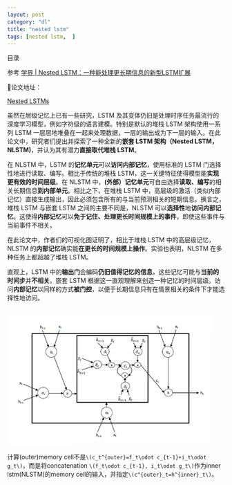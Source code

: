 ```yaml
---
layout: post
category: "dl"
title: "nested lstm"
tags: [nested lstm,  ]
---
```


目录

<!-- TOC -->


<!-- /TOC -->

参考
[学界 \| Nested LSTM：一种能处理更长期信息的新型LSTM扩展](https://mp.weixin.qq.com/s?__biz=MzA3MzI4MjgzMw==&mid=2650737297&idx=4&sn=075ed17c1fa9ec09309c1bea0f72785e&chksm=871aceefb06d47f9afd7fa28706f660c2dcaec3193575b7a637701ceb5620dcf7173975dcec9&mpshare=1&scene=1&srcid=0204MoahEmvMJaWVufDeThJS&pass_ticket=DtS40xhA8b%2FQB76bC%2FH86g91SmSrUAyY6MHLOfLSEdM7VjdptiHtx9tHknQ1s3BI#rd)

论文地址：

[Nested LSTMs](https://arxiv.org/pdf/1801.10308.pdf)

虽然在层级记忆上已有一些研究，LSTM 及其变体仍旧是处理时序任务最流行的深度学习模型，例如字符级的语言建模。特别是默认的堆栈 LSTM 架构使用一系列 LSTM 一层层地堆叠在一起来处理数据，一层的输出成为下一层的输入。在此论文中，研究者们提出并探索了一种全新的**嵌套 LSTM 架构（Nested LSTM，NLSTM)**，并认为其有潜力**直接取代堆栈 LSTM**。

在 NLSTM 中，LSTM 的**记忆单元**可以**访问内部记忆**，使用标准的 LSTM 门选择性地进行读取、编写。相比于传统的堆栈 LSTM，这一关键特征使得模型能**实现更有效的时间层级**。在 NLSTM 中，**(外部）记忆单元**可自由选择**读取、编写**的相关长期信息**到内部单元**。相比之下，在堆栈 LSTM 中，高层级的激活（类似内部记忆）直接生成输出，因此必须包含所有的与当前预测相关的短期信息。换言之，堆栈 LSTM 与嵌套 LSTM 之间的主要不同是，NLSTM 可以**选择性**地**访问内部记忆**。这使得**内部记忆**可以**免于记住、处理更长时间规模上的事件**，即使这些事件与当前事件不相关。

在此论文中，作者们的可视化图证明了，相比于堆栈 LSTM 中的高层级记忆，NLSTM 的**内部记忆**确实能**在更长的时间规模上操作**。实验也表明，NLSTM 在多种任务上都超越了堆栈 LSTM。

直观上，LSTM 中的**输出门**会编码**仍旧值得记忆的信息**，这些记忆可能与**当前的时间步**并**不相关**。嵌套 LSTM 根据这一直观理解来创造一种记忆的时间层级。访问**内部记忆**以同样的方式**被门控**，以便于长期信息只有在情景相关的条件下才能选择性地访问。

<html>
<br/>
<img src='../assets/nested lstm.webp' style='max-height: 300px'/>
<br/>
</html>

计算(outer)memory cell不是`\(c_t^{outer}=f_t\odot c_{t-1}+i_t\odot g_t\)`，而是将concatenation `\(f_t\odot c_{t-1}, i_t\odot g_t\)`作为inner lstm(NLSTM)的memory cell的输入，并指定`\(c^{outer}_t=h^{inner}_t\)`。

